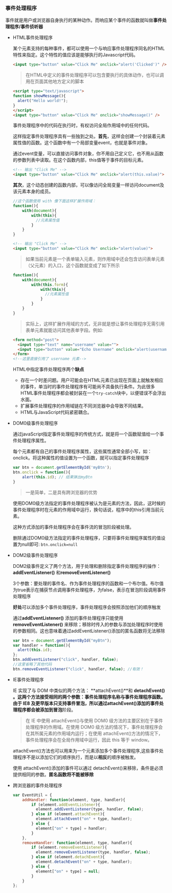 ### 事件处理程序

事件就是用户或浏览器自身执行的某种动作。而响应某个事件的函数就叫做**事件处理程序/事件侦听器**

- HTML事件处理程序

  某个元素支持的每种事件，都可以使用一个与响应事件处理程序同名的HTML特性来指定。这个特性的值应该是能够执行的Javascript代码。

  ```html
  <input type="button" value="Click Me" onclick="alert('Clicked')" />
  ```

  > 在HTML中定义的事件处理程序可以包含要执行的具体动作，也可以调用在页面其他地方定义的脚本

  ```html
  <script type="text/javascript">
  function showMessage(){
  	alert("Hello world!");
  }
  </script>
  <input type="button" value="Click Me" onclick="showMessage()" />
  ```

  事件处理程序中的代码在执行时，有权访问全局作用域中的任何代码。

  这样指定事件处理程序具有一些独到之处。**首先**，这样会创建一个封装着元素属性值的函数。这个函数中有一个局部变量event，也就是事件对象。

  通过event变量，可以直接访问事件对象，你不用自己定义它，也不用从函数的参数列表中读取。在这个函数内部，this值等于事件的目标元素。

  ```html
  <!-- 输出 "Click Me" -->
  <input type="button" value="Click Me" onclick="alert(this.value)">
  ```

  **其次**，这个动态创建的函数内部，可以像访问全局变量一样访问document及该元素本身的成员。

  ```javascript
  //这个函数使用 with 像下面这样扩展作用域：
  function(){
      with(document){
          with(this){
          	//元素属性值
          }
      }
  }
  ```

  ```html
  <!-- 输出 "Click Me" -->
  <input type="button" value="Click Me" onclick="alert(value)">
  ```

  > 如果当前元素是一个表单输入元素，则作用域中还会包含访问表单元素（父元素）的入口，这个函数就变成了如下所示

  ```js
  function(){
      with(document){
          with(this.form){
              with(this){
              	//元素属性值
              }
          }
      }
  }
  ```

  > 实际上，这样扩展作用域的方式，无非就是想让事件处理程序无需引用表单元素就能访问其他表单字段。例如:

  ```html
  <form method="post">
  	<input type="text" name="username" value="">
  	<input type="button" value="Echo Username" onclick="alert(username.value)">
  </form>
  <!--这里直接引用了 username 元素-->
  ```

  HTML中指定事件处理程序两个**缺点**

  - 存在一个时差问题。用户可能会在HTML元素已出现在页面上就触发相应的事件，单当时的事件处理程序有可能尚不具备执行条件。为此很多HTML事件处理程序都会被封装在一个`try-catch`块中，以便错误不会浮出水面。
  - 扩展事件处理程序的作用域链在不同浏览器中会导致不同结果。
  - HTML与JavaScript代码紧密耦合。

- DOM0级事件处理程序

  通过javaScript指定事件处理程序的传统方式，就是将一个函数赋值给一个事件处理程序属性。

  每个元素都有自己的事件处理程序属性，这些属性通常全部小写，如：onclick。将这种属性的值设置为一个函数，就可以指定事件处理程序

  ```js
  var btn = document.getElementById('myBtn');
  btn.onclick = function(){
      alert(this.id); // 结果弹出myBtn
  }
  ```

  > 一是简单，二是具有跨浏览器的优势

  使用DOM0级方法指定的事件处理程序被认为是元素的方法，因此，这时候的事件处理程序时在元素的作用域中运行，换句话说，程序中的this引用当前元素。

  这种方式添加的事件处理程序会在事件流的冒泡阶段被处理。

  删除通过DOM0级方法指定的事件处理程序，只要将事件处理程序属性的值设置为null即可: `btn.onclick=null`


- DOM2级事件处理程序

  DOM2级事件定义了两个方法，用于处理和删除指定事件处理程序的操作：**addEventListener()** 和**removeEventListener()**

  3个参数：要处理的事件名、作为事件处理程序的函数和一个布尔值。布尔值为true表示在捕获节点调用事件处理程序，为false，表示在冒泡阶段调用事件处理程序

  **好处**可以添加多个事件处理程序，事件处理程序会按照添加他们的顺序触发

  通过**addEventListener()** 添加的事件处理程序只能使用**removeEventListener()** 来移除；移除时传入的参数与添加处理程序时使用的参数相同。这也意味着通过addEventListener()添加的匿名函数将无法移除

  ```js
  var btn = document.getElementById("myBtn");
  var handler = function(){
  	alert(this.id);
  };
  btn.addEventListener("click", handler, false);
  //这里省略了其他代码
  btn.removeEventListener("click", handler, false); //有效！
  ```

- IE事件处理程序

  IE 实现了与 DOM 中类似的两个方法： **attachEvent()**和 **detachEvent() **。这两个方法接受相同的两个参数：事件处理程序名称与事件处理程序函数。由于 IE8 及更早版本只支持事件冒泡，所以通过attachEvent()添加的事件处理程序都会被添加到**冒泡**阶段。

  > 在 IE 中使用 attachEvent()与使用 DOM0 级方法的主要区别在于事件处理程序的作用域。在使用 DOM0 级方法的情况下，事件处理程序会在其所属元素的作用域内运行；在使用 attachEvent()方法的情况下，事件处理程序会在全局作用域中运行，因此 this 等于 window。

   attachEvent()方法也可以用来为一个元素添加多个事件处理程序,这些事件处理程序不是以添加它们的顺序执行，而是以**相反**的顺序被触发。

  使用 attachEvent()添加的事件可以通过 detachEvent()来移除，条件是必须提供相同的参数。**匿名函数将不能被移除**

- 跨浏览器的事件处理程序

  ```js
  var EventUtil = {
      addHandler: function(element, type, handler){
          if (element.addEventListener){
          	element.addEventListener(type, handler, false);
          } else if (element.attachEvent){
          	element.attachEvent("on" + type, handler);
          } else {
          	element["on" + type] = handler;
          }
      },
      removeHandler: function(element, type, handler){
          if (element.removeEventListener){
          	element.removeEventListener(type, handler, false);
          } else if (element.detachEvent){
          	element.detachEvent("on" + type, handler);
          } else {
          	element["on" + type] = null;
          }
      }
  };
  ```

### 